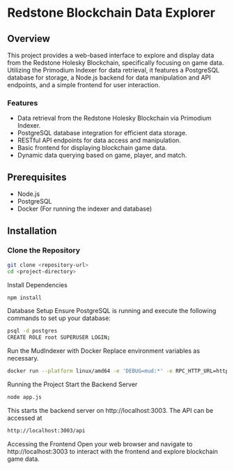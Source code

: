 # Redstone Blockchain Data Explorer

## Overview
This project provides a web-based interface to explore and display data from the Redstone Holesky Blockchain, specifically focusing on game data. Utilizing the Primodium Indexer for data retrieval, it features a PostgreSQL database for storage, a Node.js backend for data manipulation and API endpoints, and a simple frontend for user interaction.

### Features
- Data retrieval from the Redstone Holesky Blockchain via Primodium Indexer.
- PostgreSQL database integration for efficient data storage.
- RESTful API endpoints for data access and manipulation.
- Basic frontend for displaying blockchain game data.
- Dynamic data querying based on game, player, and match.

## Prerequisites
- Node.js 
- PostgreSQL 
- Docker (For running the indexer and database)

## Installation

### Clone the Repository
```bash
git clone <repository-url>
cd <project-directory>
```
Install Dependencies
```bash
npm install
```

Database Setup
Ensure PostgreSQL is running and execute the following commands to set up your database:

```bash
psql -d postgres
CREATE ROLE root SUPERUSER LOGIN;
```
Run the MudIndexer with Docker
Replace environment variables as necessary.
```bash
docker run --platform linux/amd64 -e 'DEBUG=mud:*' -e RPC_HTTP_URL=https://rpc.holesky.redstone.xyz -e RPC_WS_URL=wss://rpc.holesky.redstone.xyz/ws -e DATABASE_URL=postgres://host.docker.internal/postgres -e START_BLOCK=895629 -p 3001:3001 ghcr.io/latticexyz/store-indexer:latest pnpm start:postgres-decoded
```

Running the Project
Start the Backend Server
```bash
node app.js
```

This starts the backend server on http://localhost:3003. The API can be accessed at 
```bash
http://localhost:3003/api
```

Accessing the Frontend
Open your web browser and navigate to http://localhost:3003 to interact with the frontend and explore blockchain game data.
